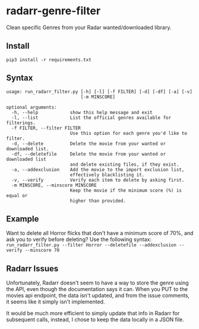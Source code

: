 # radarr-genre-filter
Clean specific Genres from your Radar wanted/downloaded library.

## Install
`pip3 install -r requirements.txt`

## Syntax
```angular2
usage: run_radarr_filter.py [-h] [-l] [-f FILTER] [-d] [-df] [-a] [-v]
                            [-m MINSCORE]

optional arguments:
  -h, --help            show this help message and exit
  -l, --list            List the official genres available for filterings.
  -f FILTER, --filter FILTER
                        Use this option for each genre you'd like to filter.
  -d, --delete          Delete the movie from your wanted or downloaded list.
  -df, --deletefile     Delete the movie from your wanted or downloaded list
                        and delete existing files, if they exist.
  -a, --addexclusion    Add the movie to the import exclusion list,
                        effectively blacklisting it.
  -v, --verify          Verify each item to delete by asking first.
  -m MINSCORE, --minscore MINSCORE
                        Keep the movie if the minimum score (%) is equal or
                        higher than provided.
```

## Example
Want to delete all Horror flicks that don't have a minimum score of 70%, and ask you to verify before deleting?  Use the following syntax:  
`run_radarr_filter.py --filter Horror --deletefile --addexclusion --verify --minscore 70`

## Radarr Issues
Unfortunately, Radarr doesn't seem to have a way to store the genre using the API, even though the documentation says it can. 
When you PUT to the movies api endpoint, the data isn't updated, and from the issue comments, it seems like it simply isn't implemented.

It would be much more efficient to simply update that info in Radarr for subsequent calls, instead, I chose to keep the data locally in a JSON file.